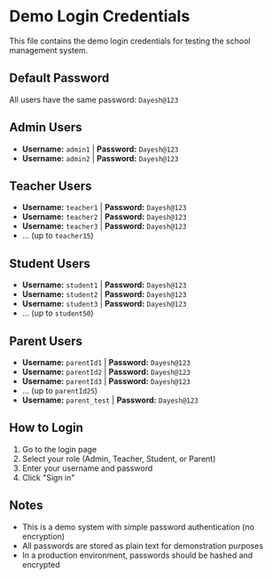 # Demo Login Credentials

This file contains the demo login credentials for testing the school management system.

## Default Password
All users have the same password: `Dayesh@123`

## Admin Users
- **Username:** `admin1` | **Password:** `Dayesh@123`
- **Username:** `admin2` | **Password:** `Dayesh@123`

## Teacher Users
- **Username:** `teacher1` | **Password:** `Dayesh@123`
- **Username:** `teacher2` | **Password:** `Dayesh@123`
- **Username:** `teacher3` | **Password:** `Dayesh@123`
- ... (up to `teacher15`)

## Student Users
- **Username:** `student1` | **Password:** `Dayesh@123`
- **Username:** `student2` | **Password:** `Dayesh@123`
- **Username:** `student3` | **Password:** `Dayesh@123`
- ... (up to `student50`)

## Parent Users
- **Username:** `parentId1` | **Password:** `Dayesh@123`
- **Username:** `parentId2` | **Password:** `Dayesh@123`
- **Username:** `parentId3` | **Password:** `Dayesh@123`
- ... (up to `parentId25`)
- **Username:** `parent_test` | **Password:** `Dayesh@123`

## How to Login
1. Go to the login page
2. Select your role (Admin, Teacher, Student, or Parent)
3. Enter your username and password
4. Click "Sign in"

## Notes
- This is a demo system with simple password authentication (no encryption)
- All passwords are stored as plain text for demonstration purposes
- In a production environment, passwords should be hashed and encrypted
